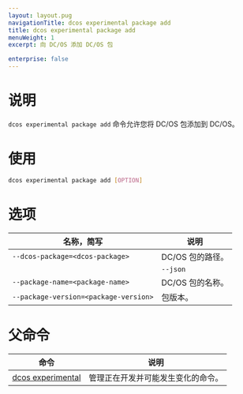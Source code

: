 ```yaml
---
layout: layout.pug
navigationTitle: dcos experimental package add
title: dcos experimental package add
menuWeight: 1
excerpt: 向 DC/OS 添加 DC/OS 包

enterprise: false
---
```



# 说明
`dcos experimental package add` 命令允许您将 DC/OS 包添加到 DC/OS。

# 使用

```bash
dcos experimental package add [OPTION]
```

# 选项

| 名称，简写 | 说明 |
|---------|-------------|
| `--dcos-package=<dcos-package>` | DC/OS 包的路径。|
| | `--json` | 指定 JSON 格式化的数据。|
| `--package-name=<package-name>` | DC/OS 包的名称。|
| `--package-version=<package-version>` | 包版本。|

# 父命令

| 命令 | 说明 |
|---------|-------------|
| [dcos experimental](/zh/1.11/cli/command-reference/dcos-experimental/)  | 管理正在开发并可能发生变化的命令。| 
